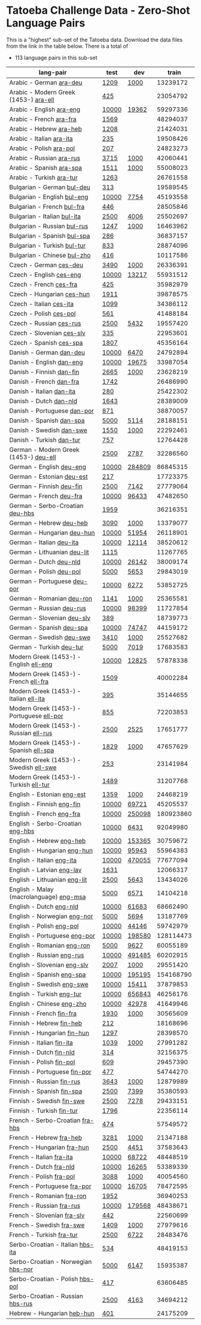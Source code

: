 # Tatoeba Challenge Data - Zero-Shot Language Pairs

This is a "highest" sub-set of the Tatoeba data.
Download the data files from the link in the table below.
There is a total of

* 113  language pairs in this sub-set

| lang-pair |    test    |    dev     |    train   |
|-----------|------------|------------|------------|
|               Arabic - German  [ara-deu](https://object.pouta.csc.fi/Tatoeba-Challenge/ara-deu.tar)  | [      1209 ](../data/test/ara-deu/test.txt)| [      1000 ](../data/dev/ara-deu/dev.txt)|   13239172 |
|  Arabic - Modern Greek (1453-)  [ara-ell](https://object.pouta.csc.fi/Tatoeba-Challenge/ara-ell.tar)  | [       425 ](../data/test/ara-ell/test.txt)|            |   23054792 |
|              Arabic - English  [ara-eng](https://object.pouta.csc.fi/Tatoeba-Challenge/ara-eng.tar)  | [     10000 ](../data/test/ara-eng/test.txt)| [     19362 ](../data/dev/ara-eng/dev.txt)|   59297336 |
|               Arabic - French  [ara-fra](https://object.pouta.csc.fi/Tatoeba-Challenge/ara-fra.tar)  | [      1569 ](../data/test/ara-fra/test.txt)|            |   48294037 |
|               Arabic - Hebrew  [ara-heb](https://object.pouta.csc.fi/Tatoeba-Challenge/ara-heb.tar)  | [      1208 ](../data/test/ara-heb/test.txt)|            |   21424031 |
|              Arabic - Italian  [ara-ita](https://object.pouta.csc.fi/Tatoeba-Challenge/ara-ita.tar)  | [       235 ](../data/test/ara-ita/test.txt)|            |   19508426 |
|               Arabic - Polish  [ara-pol](https://object.pouta.csc.fi/Tatoeba-Challenge/ara-pol.tar)  | [       207 ](../data/test/ara-pol/test.txt)|            |   24823273 |
|              Arabic - Russian  [ara-rus](https://object.pouta.csc.fi/Tatoeba-Challenge/ara-rus.tar)  | [      3715 ](../data/test/ara-rus/test.txt)| [      1000 ](../data/dev/ara-rus/dev.txt)|   42060441 |
|              Arabic - Spanish  [ara-spa](https://object.pouta.csc.fi/Tatoeba-Challenge/ara-spa.tar)  | [      1511 ](../data/test/ara-spa/test.txt)| [      1000 ](../data/dev/ara-spa/dev.txt)|   55008023 |
|              Arabic - Turkish  [ara-tur](https://object.pouta.csc.fi/Tatoeba-Challenge/ara-tur.tar)  | [      1263 ](../data/test/ara-tur/test.txt)|            |   26761558 |
|            Bulgarian - German  [bul-deu](https://object.pouta.csc.fi/Tatoeba-Challenge/bul-deu.tar)  | [       313 ](../data/test/bul-deu/test.txt)|            |   19589545 |
|           Bulgarian - English  [bul-eng](https://object.pouta.csc.fi/Tatoeba-Challenge/bul-eng.tar)  | [     10000 ](../data/test/bul-eng/test.txt)| [      7754 ](../data/dev/bul-eng/dev.txt)|   45193558 |
|            Bulgarian - French  [bul-fra](https://object.pouta.csc.fi/Tatoeba-Challenge/bul-fra.tar)  | [       446 ](../data/test/bul-fra/test.txt)|            |   28505846 |
|           Bulgarian - Italian  [bul-ita](https://object.pouta.csc.fi/Tatoeba-Challenge/bul-ita.tar)  | [      2500 ](../data/test/bul-ita/test.txt)| [      4006 ](../data/dev/bul-ita/dev.txt)|   25502697 |
|           Bulgarian - Russian  [bul-rus](https://object.pouta.csc.fi/Tatoeba-Challenge/bul-rus.tar)  | [      1247 ](../data/test/bul-rus/test.txt)| [      1000 ](../data/dev/bul-rus/dev.txt)|   16463962 |
|           Bulgarian - Spanish  [bul-spa](https://object.pouta.csc.fi/Tatoeba-Challenge/bul-spa.tar)  | [       286 ](../data/test/bul-spa/test.txt)|            |   36837157 |
|           Bulgarian - Turkish  [bul-tur](https://object.pouta.csc.fi/Tatoeba-Challenge/bul-tur.tar)  | [       833 ](../data/test/bul-tur/test.txt)|            |   28874096 |
|           Bulgarian - Chinese  [bul-zho](https://object.pouta.csc.fi/Tatoeba-Challenge/bul-zho.tar)  | [       416 ](../data/test/bul-zho/test.txt)|            |   10117586 |
|                Czech - German  [ces-deu](https://object.pouta.csc.fi/Tatoeba-Challenge/ces-deu.tar)  | [      3490 ](../data/test/ces-deu/test.txt)| [      1000 ](../data/dev/ces-deu/dev.txt)|   26336391 |
|               Czech - English  [ces-eng](https://object.pouta.csc.fi/Tatoeba-Challenge/ces-eng.tar)  | [     10000 ](../data/test/ces-eng/test.txt)| [     13217 ](../data/dev/ces-eng/dev.txt)|   55931512 |
|                Czech - French  [ces-fra](https://object.pouta.csc.fi/Tatoeba-Challenge/ces-fra.tar)  | [       425 ](../data/test/ces-fra/test.txt)|            |   35982979 |
|             Czech - Hungarian  [ces-hun](https://object.pouta.csc.fi/Tatoeba-Challenge/ces-hun.tar)  | [      1911 ](../data/test/ces-hun/test.txt)|            |   39878575 |
|               Czech - Italian  [ces-ita](https://object.pouta.csc.fi/Tatoeba-Challenge/ces-ita.tar)  | [      1099 ](../data/test/ces-ita/test.txt)|            |   34386112 |
|                Czech - Polish  [ces-pol](https://object.pouta.csc.fi/Tatoeba-Challenge/ces-pol.tar)  | [       561 ](../data/test/ces-pol/test.txt)|            |   41488184 |
|               Czech - Russian  [ces-rus](https://object.pouta.csc.fi/Tatoeba-Challenge/ces-rus.tar)  | [      2500 ](../data/test/ces-rus/test.txt)| [      5432 ](../data/dev/ces-rus/dev.txt)|   19557420 |
|             Czech - Slovenian  [ces-slv](https://object.pouta.csc.fi/Tatoeba-Challenge/ces-slv.tar)  | [       335 ](../data/test/ces-slv/test.txt)|            |   22953601 |
|               Czech - Spanish  [ces-spa](https://object.pouta.csc.fi/Tatoeba-Challenge/ces-spa.tar)  | [      1807 ](../data/test/ces-spa/test.txt)|            |   45356164 |
|               Danish - German  [dan-deu](https://object.pouta.csc.fi/Tatoeba-Challenge/dan-deu.tar)  | [     10000 ](../data/test/dan-deu/test.txt)| [      6470 ](../data/dev/dan-deu/dev.txt)|   24792894 |
|              Danish - English  [dan-eng](https://object.pouta.csc.fi/Tatoeba-Challenge/dan-eng.tar)  | [     10000 ](../data/test/dan-eng/test.txt)| [     19675 ](../data/dev/dan-eng/dev.txt)|   33987054 |
|              Danish - Finnish  [dan-fin](https://object.pouta.csc.fi/Tatoeba-Challenge/dan-fin.tar)  | [      2665 ](../data/test/dan-fin/test.txt)| [      1000 ](../data/dev/dan-fin/dev.txt)|   23628219 |
|               Danish - French  [dan-fra](https://object.pouta.csc.fi/Tatoeba-Challenge/dan-fra.tar)  | [      1742 ](../data/test/dan-fra/test.txt)|            |   26486990 |
|              Danish - Italian  [dan-ita](https://object.pouta.csc.fi/Tatoeba-Challenge/dan-ita.tar)  | [       280 ](../data/test/dan-ita/test.txt)|            |   25422302 |
|                Danish - Dutch  [dan-nld](https://object.pouta.csc.fi/Tatoeba-Challenge/dan-nld.tar)  | [      1643 ](../data/test/dan-nld/test.txt)|            |   28389009 |
|           Danish - Portuguese  [dan-por](https://object.pouta.csc.fi/Tatoeba-Challenge/dan-por.tar)  | [       871 ](../data/test/dan-por/test.txt)|            |   38870057 |
|              Danish - Spanish  [dan-spa](https://object.pouta.csc.fi/Tatoeba-Challenge/dan-spa.tar)  | [      5000 ](../data/test/dan-spa/test.txt)| [      5114 ](../data/dev/dan-spa/dev.txt)|   28188151 |
|              Danish - Swedish  [dan-swe](https://object.pouta.csc.fi/Tatoeba-Challenge/dan-swe.tar)  | [      1550 ](../data/test/dan-swe/test.txt)| [      1000 ](../data/dev/dan-swe/dev.txt)|   22292461 |
|              Danish - Turkish  [dan-tur](https://object.pouta.csc.fi/Tatoeba-Challenge/dan-tur.tar)  | [       757 ](../data/test/dan-tur/test.txt)|            |   12764428 |
|  German - Modern Greek (1453-)  [deu-ell](https://object.pouta.csc.fi/Tatoeba-Challenge/deu-ell.tar)  | [      2500 ](../data/test/deu-ell/test.txt)| [      2787 ](../data/dev/deu-ell/dev.txt)|   32286560 |
|              German - English  [deu-eng](https://object.pouta.csc.fi/Tatoeba-Challenge/deu-eng.tar)  | [     10000 ](../data/test/deu-eng/test.txt)| [    284809 ](../data/dev/deu-eng/dev.txt)|   86845315 |
|             German - Estonian  [deu-est](https://object.pouta.csc.fi/Tatoeba-Challenge/deu-est.tar)  | [       217 ](../data/test/deu-est/test.txt)|            |   17723375 |
|              German - Finnish  [deu-fin](https://object.pouta.csc.fi/Tatoeba-Challenge/deu-fin.tar)  | [      2500 ](../data/test/deu-fin/test.txt)| [      7142 ](../data/dev/deu-fin/dev.txt)|   27779064 |
|               German - French  [deu-fra](https://object.pouta.csc.fi/Tatoeba-Challenge/deu-fra.tar)  | [     10000 ](../data/test/deu-fra/test.txt)| [     96433 ](../data/dev/deu-fra/dev.txt)|   47482650 |
|       German - Serbo-Croatian  [deu-hbs](https://object.pouta.csc.fi/Tatoeba-Challenge/deu-hbs.tar)  | [      1959 ](../data/test/deu-hbs/test.txt)|            |   36216351 |
|               German - Hebrew  [deu-heb](https://object.pouta.csc.fi/Tatoeba-Challenge/deu-heb.tar)  | [      3090 ](../data/test/deu-heb/test.txt)| [      1000 ](../data/dev/deu-heb/dev.txt)|   13379077 |
|            German - Hungarian  [deu-hun](https://object.pouta.csc.fi/Tatoeba-Challenge/deu-hun.tar)  | [     10000 ](../data/test/deu-hun/test.txt)| [     51954 ](../data/dev/deu-hun/dev.txt)|   26118901 |
|              German - Italian  [deu-ita](https://object.pouta.csc.fi/Tatoeba-Challenge/deu-ita.tar)  | [     10000 ](../data/test/deu-ita/test.txt)| [     12114 ](../data/dev/deu-ita/dev.txt)|   38520612 |
|           German - Lithuanian  [deu-lit](https://object.pouta.csc.fi/Tatoeba-Challenge/deu-lit.tar)  | [      1115 ](../data/test/deu-lit/test.txt)|            |   11267765 |
|                German - Dutch  [deu-nld](https://object.pouta.csc.fi/Tatoeba-Challenge/deu-nld.tar)  | [     10000 ](../data/test/deu-nld/test.txt)| [     26142 ](../data/dev/deu-nld/dev.txt)|   38009174 |
|               German - Polish  [deu-pol](https://object.pouta.csc.fi/Tatoeba-Challenge/deu-pol.tar)  | [      5000 ](../data/test/deu-pol/test.txt)| [      5653 ](../data/dev/deu-pol/dev.txt)|   29843019 |
|           German - Portuguese  [deu-por](https://object.pouta.csc.fi/Tatoeba-Challenge/deu-por.tar)  | [     10000 ](../data/test/deu-por/test.txt)| [      6272 ](../data/dev/deu-por/dev.txt)|   53852725 |
|             German - Romanian  [deu-ron](https://object.pouta.csc.fi/Tatoeba-Challenge/deu-ron.tar)  | [      1141 ](../data/test/deu-ron/test.txt)| [      1000 ](../data/dev/deu-ron/dev.txt)|   25365581 |
|              German - Russian  [deu-rus](https://object.pouta.csc.fi/Tatoeba-Challenge/deu-rus.tar)  | [     10000 ](../data/test/deu-rus/test.txt)| [     98399 ](../data/dev/deu-rus/dev.txt)|   11727854 |
|            German - Slovenian  [deu-slv](https://object.pouta.csc.fi/Tatoeba-Challenge/deu-slv.tar)  | [       389 ](../data/test/deu-slv/test.txt)|            |   18739773 |
|              German - Spanish  [deu-spa](https://object.pouta.csc.fi/Tatoeba-Challenge/deu-spa.tar)  | [     10000 ](../data/test/deu-spa/test.txt)| [     74747 ](../data/dev/deu-spa/dev.txt)|   44159172 |
|              German - Swedish  [deu-swe](https://object.pouta.csc.fi/Tatoeba-Challenge/deu-swe.tar)  | [      3410 ](../data/test/deu-swe/test.txt)| [      1000 ](../data/dev/deu-swe/dev.txt)|   25527682 |
|              German - Turkish  [deu-tur](https://object.pouta.csc.fi/Tatoeba-Challenge/deu-tur.tar)  | [      5000 ](../data/test/deu-tur/test.txt)| [      7019 ](../data/dev/deu-tur/dev.txt)|   17683583 |
|  Modern Greek (1453-) - English  [ell-eng](https://object.pouta.csc.fi/Tatoeba-Challenge/ell-eng.tar)  | [     10000 ](../data/test/ell-eng/test.txt)| [     12825 ](../data/dev/ell-eng/dev.txt)|   57878338 |
|  Modern Greek (1453-) - French  [ell-fra](https://object.pouta.csc.fi/Tatoeba-Challenge/ell-fra.tar)  | [      1509 ](../data/test/ell-fra/test.txt)|            |   40002284 |
|  Modern Greek (1453-) - Italian  [ell-ita](https://object.pouta.csc.fi/Tatoeba-Challenge/ell-ita.tar)  | [       395 ](../data/test/ell-ita/test.txt)|            |   35144655 |
|  Modern Greek (1453-) - Portuguese  [ell-por](https://object.pouta.csc.fi/Tatoeba-Challenge/ell-por.tar)  | [       855 ](../data/test/ell-por/test.txt)|            |   72203853 |
|  Modern Greek (1453-) - Russian  [ell-rus](https://object.pouta.csc.fi/Tatoeba-Challenge/ell-rus.tar)  | [      2500 ](../data/test/ell-rus/test.txt)| [      2525 ](../data/dev/ell-rus/dev.txt)|   17651777 |
|  Modern Greek (1453-) - Spanish  [ell-spa](https://object.pouta.csc.fi/Tatoeba-Challenge/ell-spa.tar)  | [      1829 ](../data/test/ell-spa/test.txt)| [      1000 ](../data/dev/ell-spa/dev.txt)|   47657629 |
|  Modern Greek (1453-) - Swedish  [ell-swe](https://object.pouta.csc.fi/Tatoeba-Challenge/ell-swe.tar)  | [       253 ](../data/test/ell-swe/test.txt)|            |   23141984 |
|  Modern Greek (1453-) - Turkish  [ell-tur](https://object.pouta.csc.fi/Tatoeba-Challenge/ell-tur.tar)  | [      1489 ](../data/test/ell-tur/test.txt)|            |   31207768 |
|            English - Estonian  [eng-est](https://object.pouta.csc.fi/Tatoeba-Challenge/eng-est.tar)  | [      1359 ](../data/test/eng-est/test.txt)| [      1000 ](../data/dev/eng-est/dev.txt)|   24468219 |
|             English - Finnish  [eng-fin](https://object.pouta.csc.fi/Tatoeba-Challenge/eng-fin.tar)  | [     10000 ](../data/test/eng-fin/test.txt)| [     69721 ](../data/dev/eng-fin/dev.txt)|   45205537 |
|              English - French  [eng-fra](https://object.pouta.csc.fi/Tatoeba-Challenge/eng-fra.tar)  | [     10000 ](../data/test/eng-fra/test.txt)| [    250098 ](../data/dev/eng-fra/dev.txt)|  180923860 |
|      English - Serbo-Croatian  [eng-hbs](https://object.pouta.csc.fi/Tatoeba-Challenge/eng-hbs.tar)  | [     10000 ](../data/test/eng-hbs/test.txt)| [      6431 ](../data/dev/eng-hbs/dev.txt)|   92049980 |
|              English - Hebrew  [eng-heb](https://object.pouta.csc.fi/Tatoeba-Challenge/eng-heb.tar)  | [     10000 ](../data/test/eng-heb/test.txt)| [    153365 ](../data/dev/eng-heb/dev.txt)|   30759672 |
|           English - Hungarian  [eng-hun](https://object.pouta.csc.fi/Tatoeba-Challenge/eng-hun.tar)  | [     10000 ](../data/test/eng-hun/test.txt)| [     95943 ](../data/dev/eng-hun/dev.txt)|   55964383 |
|             English - Italian  [eng-ita](https://object.pouta.csc.fi/Tatoeba-Challenge/eng-ita.tar)  | [     10000 ](../data/test/eng-ita/test.txt)| [    470055 ](../data/dev/eng-ita/dev.txt)|   77677094 |
|             English - Latvian  [eng-lav](https://object.pouta.csc.fi/Tatoeba-Challenge/eng-lav.tar)  | [      1631 ](../data/test/eng-lav/test.txt)|            |   12066317 |
|          English - Lithuanian  [eng-lit](https://object.pouta.csc.fi/Tatoeba-Challenge/eng-lit.tar)  | [      2500 ](../data/test/eng-lit/test.txt)| [      5643 ](../data/dev/eng-lit/dev.txt)|   13434026 |
|  English - Malay (macrolanguage)  [eng-msa](https://object.pouta.csc.fi/Tatoeba-Challenge/eng-msa.tar)  | [      5000 ](../data/test/eng-msa/test.txt)| [      6571 ](../data/dev/eng-msa/dev.txt)|   14104218 |
|               English - Dutch  [eng-nld](https://object.pouta.csc.fi/Tatoeba-Challenge/eng-nld.tar)  | [     10000 ](../data/test/eng-nld/test.txt)| [     61683 ](../data/dev/eng-nld/dev.txt)|   68662490 |
|           English - Norwegian  [eng-nor](https://object.pouta.csc.fi/Tatoeba-Challenge/eng-nor.tar)  | [      5000 ](../data/test/eng-nor/test.txt)| [      5694 ](../data/dev/eng-nor/dev.txt)|   13187769 |
|              English - Polish  [eng-pol](https://object.pouta.csc.fi/Tatoeba-Challenge/eng-pol.tar)  | [     10000 ](../data/test/eng-pol/test.txt)| [     44146 ](../data/dev/eng-pol/dev.txt)|   59742979 |
|          English - Portuguese  [eng-por](https://object.pouta.csc.fi/Tatoeba-Challenge/eng-por.tar)  | [     10000 ](../data/test/eng-por/test.txt)| [    198580 ](../data/dev/eng-por/dev.txt)|  128114473 |
|            English - Romanian  [eng-ron](https://object.pouta.csc.fi/Tatoeba-Challenge/eng-ron.tar)  | [      5000 ](../data/test/eng-ron/test.txt)| [      9627 ](../data/dev/eng-ron/dev.txt)|   60055189 |
|             English - Russian  [eng-rus](https://object.pouta.csc.fi/Tatoeba-Challenge/eng-rus.tar)  | [     10000 ](../data/test/eng-rus/test.txt)| [    491485 ](../data/dev/eng-rus/dev.txt)|   60202915 |
|           English - Slovenian  [eng-slv](https://object.pouta.csc.fi/Tatoeba-Challenge/eng-slv.tar)  | [      2007 ](../data/test/eng-slv/test.txt)| [      1000 ](../data/dev/eng-slv/dev.txt)|   29551420 |
|             English - Spanish  [eng-spa](https://object.pouta.csc.fi/Tatoeba-Challenge/eng-spa.tar)  | [     10000 ](../data/test/eng-spa/test.txt)| [    195195 ](../data/dev/eng-spa/dev.txt)|  154168790 |
|             English - Swedish  [eng-swe](https://object.pouta.csc.fi/Tatoeba-Challenge/eng-swe.tar)  | [     10000 ](../data/test/eng-swe/test.txt)| [     15411 ](../data/dev/eng-swe/dev.txt)|   37879853 |
|             English - Turkish  [eng-tur](https://object.pouta.csc.fi/Tatoeba-Challenge/eng-tur.tar)  | [     10000 ](../data/test/eng-tur/test.txt)| [    656843 ](../data/dev/eng-tur/dev.txt)|   46256176 |
|             English - Chinese  [eng-zho](https://object.pouta.csc.fi/Tatoeba-Challenge/eng-zho.tar)  | [     10000 ](../data/test/eng-zho/test.txt)| [     42978 ](../data/dev/eng-zho/dev.txt)|   41649946 |
|              Finnish - French  [fin-fra](https://object.pouta.csc.fi/Tatoeba-Challenge/fin-fra.tar)  | [      1930 ](../data/test/fin-fra/test.txt)| [      1000 ](../data/dev/fin-fra/dev.txt)|   30565609 |
|              Finnish - Hebrew  [fin-heb](https://object.pouta.csc.fi/Tatoeba-Challenge/fin-heb.tar)  | [       212 ](../data/test/fin-heb/test.txt)|            |   18168696 |
|           Finnish - Hungarian  [fin-hun](https://object.pouta.csc.fi/Tatoeba-Challenge/fin-hun.tar)  | [      1297 ](../data/test/fin-hun/test.txt)|            |   28398570 |
|             Finnish - Italian  [fin-ita](https://object.pouta.csc.fi/Tatoeba-Challenge/fin-ita.tar)  | [      1039 ](../data/test/fin-ita/test.txt)| [      1000 ](../data/dev/fin-ita/dev.txt)|   27991282 |
|               Finnish - Dutch  [fin-nld](https://object.pouta.csc.fi/Tatoeba-Challenge/fin-nld.tar)  | [       314 ](../data/test/fin-nld/test.txt)|            |   32156375 |
|              Finnish - Polish  [fin-pol](https://object.pouta.csc.fi/Tatoeba-Challenge/fin-pol.tar)  | [       609 ](../data/test/fin-pol/test.txt)|            |   29457390 |
|          Finnish - Portuguese  [fin-por](https://object.pouta.csc.fi/Tatoeba-Challenge/fin-por.tar)  | [       477 ](../data/test/fin-por/test.txt)|            |   54744270 |
|             Finnish - Russian  [fin-rus](https://object.pouta.csc.fi/Tatoeba-Challenge/fin-rus.tar)  | [      3643 ](../data/test/fin-rus/test.txt)| [      1000 ](../data/dev/fin-rus/dev.txt)|   12879989 |
|             Finnish - Spanish  [fin-spa](https://object.pouta.csc.fi/Tatoeba-Challenge/fin-spa.tar)  | [      2500 ](../data/test/fin-spa/test.txt)| [      7399 ](../data/dev/fin-spa/dev.txt)|   35380593 |
|             Finnish - Swedish  [fin-swe](https://object.pouta.csc.fi/Tatoeba-Challenge/fin-swe.tar)  | [      2500 ](../data/test/fin-swe/test.txt)| [      7278 ](../data/dev/fin-swe/dev.txt)|   29433151 |
|             Finnish - Turkish  [fin-tur](https://object.pouta.csc.fi/Tatoeba-Challenge/fin-tur.tar)  | [      1796 ](../data/test/fin-tur/test.txt)|            |   22356114 |
|       French - Serbo-Croatian  [fra-hbs](https://object.pouta.csc.fi/Tatoeba-Challenge/fra-hbs.tar)  | [       474 ](../data/test/fra-hbs/test.txt)|            |   57549572 |
|               French - Hebrew  [fra-heb](https://object.pouta.csc.fi/Tatoeba-Challenge/fra-heb.tar)  | [      3281 ](../data/test/fra-heb/test.txt)| [      1000 ](../data/dev/fra-heb/dev.txt)|   21347188 |
|            French - Hungarian  [fra-hun](https://object.pouta.csc.fi/Tatoeba-Challenge/fra-hun.tar)  | [      2500 ](../data/test/fra-hun/test.txt)| [      4451 ](../data/dev/fra-hun/dev.txt)|   37583643 |
|              French - Italian  [fra-ita](https://object.pouta.csc.fi/Tatoeba-Challenge/fra-ita.tar)  | [     10000 ](../data/test/fra-ita/test.txt)| [     68722 ](../data/dev/fra-ita/dev.txt)|   48448519 |
|                French - Dutch  [fra-nld](https://object.pouta.csc.fi/Tatoeba-Challenge/fra-nld.tar)  | [     10000 ](../data/test/fra-nld/test.txt)| [     16265 ](../data/dev/fra-nld/dev.txt)|   53389339 |
|               French - Polish  [fra-pol](https://object.pouta.csc.fi/Tatoeba-Challenge/fra-pol.tar)  | [      3088 ](../data/test/fra-pol/test.txt)| [      1000 ](../data/dev/fra-pol/dev.txt)|   40054560 |
|           French - Portuguese  [fra-por](https://object.pouta.csc.fi/Tatoeba-Challenge/fra-por.tar)  | [     10000 ](../data/test/fra-por/test.txt)| [     16705 ](../data/dev/fra-por/dev.txt)|   78472595 |
|             French - Romanian  [fra-ron](https://object.pouta.csc.fi/Tatoeba-Challenge/fra-ron.tar)  | [      1952 ](../data/test/fra-ron/test.txt)|            |   36940253 |
|              French - Russian  [fra-rus](https://object.pouta.csc.fi/Tatoeba-Challenge/fra-rus.tar)  | [     10000 ](../data/test/fra-rus/test.txt)| [    179568 ](../data/dev/fra-rus/dev.txt)|   48438671 |
|            French - Slovenian  [fra-slv](https://object.pouta.csc.fi/Tatoeba-Challenge/fra-slv.tar)  | [       442 ](../data/test/fra-slv/test.txt)|            |   22560699 |
|              French - Swedish  [fra-swe](https://object.pouta.csc.fi/Tatoeba-Challenge/fra-swe.tar)  | [      1409 ](../data/test/fra-swe/test.txt)| [      1000 ](../data/dev/fra-swe/dev.txt)|   27979616 |
|              French - Turkish  [fra-tur](https://object.pouta.csc.fi/Tatoeba-Challenge/fra-tur.tar)  | [      2500 ](../data/test/fra-tur/test.txt)| [      6722 ](../data/dev/fra-tur/dev.txt)|   28483476 |
|      Serbo-Croatian - Italian  [hbs-ita](https://object.pouta.csc.fi/Tatoeba-Challenge/hbs-ita.tar)  | [       534 ](../data/test/hbs-ita/test.txt)|            |   48419153 |
|    Serbo-Croatian - Norwegian  [hbs-nor](https://object.pouta.csc.fi/Tatoeba-Challenge/hbs-nor.tar)  | [      5000 ](../data/test/hbs-nor/test.txt)| [      6147 ](../data/dev/hbs-nor/dev.txt)|   15935387 |
|       Serbo-Croatian - Polish  [hbs-pol](https://object.pouta.csc.fi/Tatoeba-Challenge/hbs-pol.tar)  | [       417 ](../data/test/hbs-pol/test.txt)|            |   63606485 |
|      Serbo-Croatian - Russian  [hbs-rus](https://object.pouta.csc.fi/Tatoeba-Challenge/hbs-rus.tar)  | [      2500 ](../data/test/hbs-rus/test.txt)| [      4163 ](../data/dev/hbs-rus/dev.txt)|   34694212 |
|            Hebrew - Hungarian  [heb-hun](https://object.pouta.csc.fi/Tatoeba-Challenge/heb-hun.tar)  | [       401 ](../data/test/heb-hun/test.txt)|            |   24175209 |
